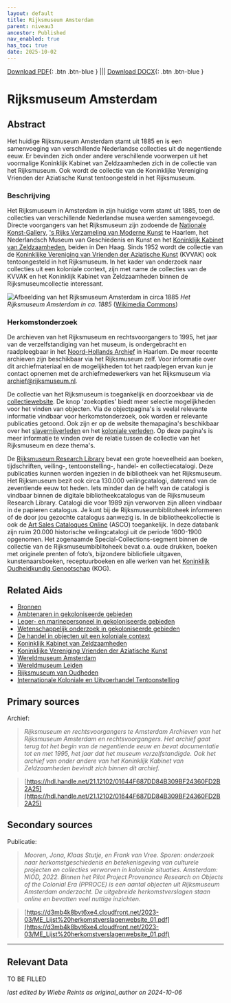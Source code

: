 ```yaml
---
layout: default
title: Rijksmuseum Amsterdam
parent: niveau3
ancestor: Published
nav_enabled: true
has_toc: true
date: 2025-10-02
--- 
```



[Download PDF](https://raw.githubusercontent.com/colonial-heritage/research-guides-dev/refs/heads/main/EXPORTS/published/PDF/niveau3/Dutch/RijksmuseumAmsterdam.pdf){: .btn .btn-blue } |||    [Download DOCX](https://raw.githubusercontent.com/colonial-heritage/research-guides-dev/refs/heads/main/EXPORTS/published/DOCX/niveau3/Dutch/RijksmuseumAmsterdam.docx){: .btn .btn-blue }


# Rijksmuseum Amsterdam


## Abstract

Het huidige Rijksmuseum Amsterdam stamt uit 1885 en is een samenvoeging van verschillende Nederlandse collecties uit de negentiende eeuw. Er bevinden zich onder andere verschillende voorwerpen uit het voormalige Koninklijk Kabinet van Zeldzaamheden zich in de collectie van het Rijksmuseum. Ook wordt de collectie van de Koninklijke Vereniging Vrienden der Aziatische Kunst tentoongesteld in het Rijksmuseum.

### Beschrijving

Het Rijksmuseum in Amsterdam in zijn huidige vorm stamt uit 1885, toen de collecties van verschillende Nederlandse musea werden samengevoegd. Directe voorgangers van het Rijksmuseum zijn zodoende de [Nationale Konst-Gallery](http://www.wikidata.org/entity/Q23959785), ['s Rijks Verzameling van Moderne Kunst](http://www.wikidata.org/entity/Q51543916) te Haarlem, het Nederlandsch Museum van Geschiedenis en Kunst en het [Koninklijk Kabinet van Zeldzaamheden](https://app.colonialcollections.nl/nl/research-aids/https%3A%2F%2Fn2t%252Enet%2Fark%3A%2F27023%2Fcc7609accb9857dc8ca777ff1d6d4af1), beiden in Den Haag. Sinds 1952 wordt de collectie van de [Koninklijke Vereniging van Vrienden der Aziatische Kunst](https://app.colonialcollections.nl/nl/research-aids/https%3A%2F%2Fn2t%252Enet%2Fark%3A%2F27023%2F406a43378409167aedcac1ac77cdedb5) (KVVAK) ook tentoongesteld in het Rijksmuseum. In het kader van onderzoek naar collecties uit een koloniale context, zijn met name de collecties van de KVVAK en het Koninklijk Kabinet van Zeldzaamheden binnen de Rijksmuseumcollectie interessant.

![Afbeelding van het Rijksmuseum Amsterdam in circa 1885](https://upload.wikimedia.org/wikipedia/commons/9/96/Rijksmuseum_Amsterdam_ca_1895_rotated.jpg)
_Het Rijksmuseum Amsterdam in ca. 1885_ ([Wikimedia Commons](https://commons.wikimedia.org/wiki/File:Rijksmuseum_Amsterdam_ca_1895_rotated.jpg))

### Herkomstonderzoek

De archieven van het Rijksmuseum en rechtsvoorgangers to 1995, het jaar van de verzelfstandiging van het museum, is ondergebracht en raadpleegbaar in het [Noord-Hollands Archief](https://hdl.handle.net/21.12102/01644F687DD84B309BF24360FD2B2A25) in Haarlem. De meer recente archieven zijn beschikbaar via het Rijksmuseum zelf. Voor informatie over dit archiefmateriaal en de mogelijkheden tot het raadplegen ervan kun je contact opnemen met de archiefmedewerkers van het Rijksmuseum via [archief@rijksmuseum.nl](mailto:archief@rijksmuseum.nl).

De collectie van het Rijksmuseum is toegankelijk en doorzoekbaar via de [collectiewebsite](https://www.rijksmuseum.nl/nl/collectie). De knop 'zoekopties' biedt meer selectie mogelijkheden voor het vinden van objecten. Via de objectpagina's is veelal relevante informatie vindbaar voor herkomstonderzoek, ook worden er relevante publicaties getoond. Ook zijn er op de website themapagina's beschikbaar over het [slavernijverleden](https://www.rijksmuseum.nl/nl/zien-en-doen/tentoonstellingen/afgelopen/rijksmuseum-en-slavernij) en het [koloniale verleden](https://www.rijksmuseum.nl/nl/collectie/ontdek/politiek-en-economie/koloniale-geschiedenis). Op deze pagina's is meer informatie te vinden over de relatie tussen de collectie van het Rijksmuseum en deze thema's.

De [Rijksmuseum Research Library](https://library.rijksmuseum.nl/cgi-bin/koha/opac-main.pl) bevat een grote hoeveelheid aan boeken, tijdschriften, veiling-, tentoonstelling-, handel- en collectiecatalogi. Deze publicaties kunnen worden ingezien in de bibliotheek van het Rijksmuseum. Het Rijksmuseum bezit ook circa 130.000 veilingcatalogi, daterend van de zeventiende eeuw tot heden. Iets minder dan de helft van de catalogi is vindbaar binnen de digitale bibliotheekcatalogus van de Rijksmuseum Research Library. Catalogi die voor 1989 zijn verworven zijn alleen vindbaar in de papieren catalogus. Je kunt bij de Rijksmuseumbiblitoheek informeren of de door jou gezochte catalogus aanwezig is. In de bibliotheekcollectie is ook de [Art Sales Cataloques Online](https://primarysources.brillonline.com/browse/art-sales-catalogues-online) (ASCO) toegankelijk. In deze databank zijn ruim 20.000 historische veilingcatalogi uit de periode 1600-1900 opgenomen. Het zogenaamde Special-Collections-segment binnen de collectie van de Rijksmuseumbiblitoheek bevat o.a. oude drukken, boeken met originele prenten of foto’s, bijzondere bibliofiele uitgaven, kunstenaarsboeken, receptuurboeken en alle werken van het [Koninklijk Oudheidkundig Genootschap](http://www.wikidata.org/entity/Q18635333) (KOG).


## Related Aids

 - [Bronnen](niveau1/Dutch/Sources_20240425.yml)  
 - [Ambtenaren in gekoloniseerde gebieden](niveau2/Dutch/CivilServants_20240320.yml)  
 - [Leger- en marinepersoneel in gekoloniseerde gebieden](niveau2/Dutch/MilitaryAndNavy_20240326.yml)  
 - [Wetenschappelijk onderzoek in gekoloniseerde gebieden](niveau2/Dutch/MilitaryAndNavy_20240326.yml)  
 - [De handel in objecten uit een koloniale context](niveau2/Dutch/Trade_20240326.yml)  
 - [Koninklijk Kabinet van Zeldzaamheden](niveau3/Dutch/KKZ_20240313.yml)  
 - [Koninklijke Vereniging Vrienden der Aziatische Kunst](niveau3/Dutch/KVVAK_20240312.yml)  
 - [Wereldmuseum Amsterdam](niveau3/Dutch/WMAmsterdam_20240711.yml)  
 - [Wereldmuseum Leiden](niveau3/Dutch/WMLeiden_20240327.yml)  
 - [Rijksmuseum van Oudheden](niveau3/Dutch/RMO_20241106.yml)  
 - [Internationale Koloniale en Uitvoerhandel Tentoonstelling](niveau3/Dutch/Wereldtentoonstelling1883_202550304.yml)  

## Primary sources

Archief:
  > *Rijksmuseum en rechtsvoorgangers te Amsterdam*
  > _Archieven van het Rijksmuseum Amsterdam en rechtsvoorgangers. Het archief gaat terug tot het begin van de negentiende eeuw en bevat documentatie tot en met 1995, het jaar dat het museum verzelfstandigde. Ook het archief van onder andere van het Koninklijk Kabinet van Zeldzaamheden bevindt zich binnen dit archief._  

  > [https://hdl.handle.net/21.12102/01644F687DD84B309BF24360FD2B2A25](https://hdl.handle.net/21.12102/01644F687DD84B309BF24360FD2B2A25)

## Secondary sources

Publicatie:
  > *Mooren, Jona, Klaas Stutje, en Frank van Vree. Sporen: onderzoek naar herkomstgeschiedenis en betekenisgeving van culturele projecten en collecties verworven in koloniale situaties. Amsterdam: NIOD, 2022.*
  > _Binnen het Pilot Project Provenance Research on Objects of the Colonial Era (PPROCE) is een aantal objecten uit Rijksmuseum Amsterdam onderzocht. De uitgebreide herkomstverslagen staan online en bevatten veel nuttige inzichten._  

  > [https://d3mb4k8bvt6xe4.cloudfront.net/2023-03/ME_Lijst%20herkomstverslagenwebsite_01.pdf](https://d3mb4k8bvt6xe4.cloudfront.net/2023-03/ME_Lijst%20herkomstverslagenwebsite_01.pdf)



---
## Relevant Data 
TO BE FILLED

_last edited by Wiebe Reints as original_author on 2024-10-06_
        